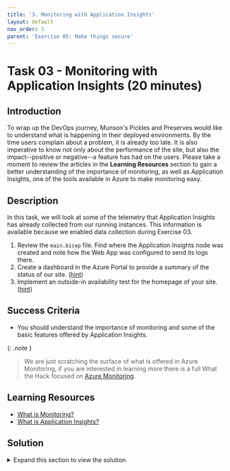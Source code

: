 ```yaml
---
title: '3. Monitoring with Application Insights'
layout: default
nav_order: 3
parent: 'Exercise 05: Make things secure'
---
```


# Task 03 - Monitoring with Application Insights (20 minutes)

## Introduction

To wrap up the DevOps journey, Munson's Pickles and Preserves would like to understand what is happening in their deployed environments. By the time users complain about a problem, it is already too late. It is also imperative to know not only about the performance of the site, but also the impact--positive or negative--a feature has had on the users. Please take a moment to review the articles in the **Learning Resources** section to gain a better understanding of the importance of monitoring, as well as Application Insights, one of the tools available in Azure to make monitoring easy.

## Description

In this task, we will look at some of the telemetry that Application Insights has already collected from our running instances. This information is available because we enabled data collection during Exercise 03.

1. Review the `main.bicep` file. Find where the Application Insights node was created and note how the Web App was configured to send its logs there.
2. Create a dashboard in the Azure Portal to provide a summary of the status of our site. ([hint](https://docs.microsoft.com/azure/azure-monitor/app/overview-dashboard#application-dashboard))
3. Implement an outside-in availability test for the homepage of your site. ([hint](https://docs.microsoft.com/azure/azure-monitor/app/monitor-web-app-availability))

## Success Criteria

- You should understand the importance of monitoring and some of the basic features offered by Application Insights.

{: .note }
> We are just scratching the surface of what is offered in Azure Monitoring, if you are interested in learning more there is a full What the Hack focused on [Azure Monitoring](https://github.com/microsoft/WhatTheHack/tree/master/007-AzureMonitoring).

## Learning Resources

- [What is Monitoring?](https://docs.microsoft.com/azure/devops/learn/what-is-monitoring)
- [What is Application Insights?](https://docs.microsoft.com/azure/azure-monitor/app/app-insights-overview)

## Solution

<details>
<summary>Expand this section to view the solution</summary>

1. The App Insights Instrumentation key property is defined here under the **appServiceApp** resource

   ![App Insights Instrumentation Key in the .bicep code](../../Media/AppInsightsInstrumentationKey.png)

2. The App Insights resource is deployed here in the Bicep script

   ![App Insights Resource node in the .bicep file](../../Media/AppInsightsNode.png)

3. Go to **Application Insights** and select **Application Dashboard**.

   ![Select Application Dashboard](../../Media/ApplicationDashboard.png)

4. Select **Edit** to explore what kinds of changes and updates you can make to the default dashboard.

   ![Select Edit dashboard](../../Media/EditDashboard.png)

5. After making a few changes, name your new custom dashboard and select **Save** to save it.

   ![Name and save your custom dashboard](../../Media/NameAndSaveDashboard.png)

6. Your new custom dashboard is now visible. It is also the new default dashboard for App Services.

   ![Your new custom dashboard is selected](../../Media/NewCustomDashboard.png)

7. Choose **Add Classic test** for your production site.

   ![Setup the classic test](../../Media/ClassicAvailabilityTest.png)

8. Repeat the process for your dev and test sites as well.
9. After a few minutes, you'll start seeing data coming in.

    ![Apps with successful availability test](../../Media/AppsAvailable.png)

10. To see what happens when an app in unavailable, turn off one of your apps.

    ![Failed App Test](../../Media/FailedAppTest.png)

11. If you want alerts based on the site availability, select the ellipsis (**...**) by the test and select **Open rules (Alerts) page**.

    ![Open the availability alerts](../../Media/OpenAlertsPage.png)

12. There will be a default alert created for failed applications. You can also select **+ Create** if you want add additional rules.

    ![Application Alerts](../../Media/ApplicationAlerts.png)

13. Continue exploring and creating additional alerts as desired.

</details>
